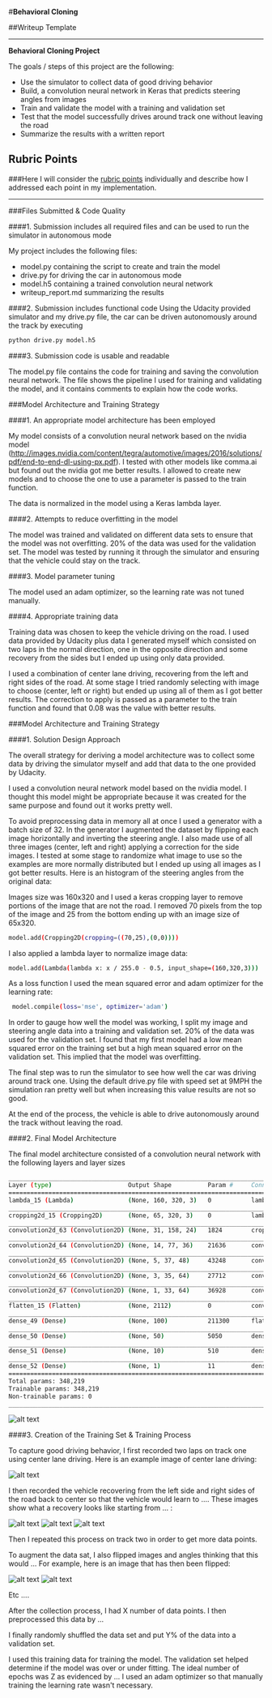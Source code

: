 #**Behavioral Cloning** 

##Writeup Template

---

**Behavioral Cloning Project**

The goals / steps of this project are the following:
* Use the simulator to collect data of good driving behavior
* Build, a convolution neural network in Keras that predicts steering angles from images
* Train and validate the model with a training and validation set
* Test that the model successfully drives around track one without leaving the road
* Summarize the results with a written report


[//]: # (Image References)

[image1]: ./examples/placeholder.png "Model Visualization"
[image2]: ./examples/placeholder.png "Grayscaling"
[image3]: ./examples/placeholder_small.png "Recovery Image"
[image4]: ./examples/placeholder_small.png "Recovery Image"
[image5]: ./examples/placeholder_small.png "Recovery Image"
[image6]: ./examples/placeholder_small.png "Normal Image"
[image7]: ./examples/placeholder_small.png "Flipped Image"

## Rubric Points
###Here I will consider the [rubric points](https://review.udacity.com/#!/rubrics/432/view) individually and describe how I addressed each point in my implementation.  

---
###Files Submitted & Code Quality

####1. Submission includes all required files and can be used to run the simulator in autonomous mode

My project includes the following files:
* model.py containing the script to create and train the model
* drive.py for driving the car in autonomous mode
* model.h5 containing a trained convolution neural network 
* writeup_report.md summarizing the results

####2. Submission includes functional code
Using the Udacity provided simulator and my drive.py file, the car can be driven autonomously around the track by executing 
```sh
python drive.py model.h5
```

####3. Submission code is usable and readable

The model.py file contains the code for training and saving the convolution neural network. The file shows the pipeline I used for training and validating the model, and it contains comments to explain how the code works.

###Model Architecture and Training Strategy

####1. An appropriate model architecture has been employed

My model consists of a convolution neural network based on the nvidia model (http://images.nvidia.com/content/tegra/automotive/images/2016/solutions/pdf/end-to-end-dl-using-px.pdf). I tested with other models like comma.ai but found out the nvidia got me better results. 
I allowed to create new models and to choose the one to use a parameter is passed to the train function.

The data is normalized in the model using a Keras lambda layer.

####2. Attempts to reduce overfitting in the model

The model was trained and validated on different data sets to ensure that the model was not overfitting. 20% of the data was used for the validation set.
The model was tested by running it through the simulator and ensuring that the vehicle could stay on the track.

####3. Model parameter tuning

The model used an adam optimizer, so the learning rate was not tuned manually.

####4. Appropriate training data

Training data was chosen to keep the vehicle driving on the road. I used data provided by Udacity plus data I generated myself which consisted on two laps in the normal direction, one in the opposite direction and some recovery from the sides but I ended up using only data provided.

I used a combination of center lane driving, recovering from the left and right sides of the road. At some stage I tried randomly selecting with image to choose (center, left or right) but ended up using all of them as I got better results. The correction to apply is passed as a parameter to the train function and found that 0.08 was the value with better results.

###Model Architecture and Training Strategy

####1. Solution Design Approach

The overall strategy for deriving a model architecture was to collect some data by driving the simulator myself and add that data to the one provided by Udacity.

I used a convolution neural network model based on the nvidia model. I thought this model might be appropriate because it was created for the same purpose and found out it works pretty well.

To avoid preprocessing data in memory all at once I used a generator with a batch size of 32. In the generator I augmented the dataset by flipping each image horizontally and inverting the steering angle. I also made use of all three images (center, left and right) applying a correction for the side images. I tested at some stage to randomize what image to use so the examples are more normally distributed but I ended up using all images as I got better results.
Here is an histogram of the steering angles from the original data:


Images size was 160x320 and I used a keras cropping layer to remove portions of the image that are not the road. I removed 70 pixels from the top of the image and 25 from the bottom ending up with an image size of 65x320. 
```sh
model.add(Cropping2D(cropping=((70,25),(0,0))))
```

I also applied a lambda layer to normalize image data:
```sh
model.add(Lambda(lambda x: x / 255.0 - 0.5, input_shape=(160,320,3)))
```

As a loss function I used the mean squared error and adam optimizer for the learning rate:
```sh
 model.compile(loss='mse', optimizer='adam')
```

In order to gauge how well the model was working, I split my image and steering angle data into a training and validation set. 20% of the data was used for the validation set. I found that my first model had a low mean squared error on the training set but a high mean squared error on the validation set. This implied that the model was overfitting. 

The final step was to run the simulator to see how well the car was driving around track one. Using the default drive.py file with speed set at 9MPH the simulation ran pretty well but when increasing this value results are not so good.

At the end of the process, the vehicle is able to drive autonomously around the track without leaving the road.

####2. Final Model Architecture

The final model architecture consisted of a convolution neural network with the following layers and layer sizes 

```sh
____________________________________________________________________________________________________
Layer (type)                     Output Shape          Param #     Connected to                     
====================================================================================================
lambda_15 (Lambda)               (None, 160, 320, 3)   0           lambda_input_15[0][0]            
____________________________________________________________________________________________________
cropping2d_15 (Cropping2D)       (None, 65, 320, 3)    0           lambda_15[0][0]                  
____________________________________________________________________________________________________
convolution2d_63 (Convolution2D) (None, 31, 158, 24)   1824        cropping2d_15[0][0]              
____________________________________________________________________________________________________
convolution2d_64 (Convolution2D) (None, 14, 77, 36)    21636       convolution2d_63[0][0]           
____________________________________________________________________________________________________
convolution2d_65 (Convolution2D) (None, 5, 37, 48)     43248       convolution2d_64[0][0]           
____________________________________________________________________________________________________
convolution2d_66 (Convolution2D) (None, 3, 35, 64)     27712       convolution2d_65[0][0]           
____________________________________________________________________________________________________
convolution2d_67 (Convolution2D) (None, 1, 33, 64)     36928       convolution2d_66[0][0]           
____________________________________________________________________________________________________
flatten_15 (Flatten)             (None, 2112)          0           convolution2d_67[0][0]           
____________________________________________________________________________________________________
dense_49 (Dense)                 (None, 100)           211300      flatten_15[0][0]                 
____________________________________________________________________________________________________
dense_50 (Dense)                 (None, 50)            5050        dense_49[0][0]                   
____________________________________________________________________________________________________
dense_51 (Dense)                 (None, 10)            510         dense_50[0][0]                   
____________________________________________________________________________________________________
dense_52 (Dense)                 (None, 1)             11          dense_51[0][0]                   
====================================================================================================
Total params: 348,219
Trainable params: 348,219
Non-trainable params: 0
____________________________________________________________________________________________________
```

![alt text][image1]

####3. Creation of the Training Set & Training Process

To capture good driving behavior, I first recorded two laps on track one using center lane driving. Here is an example image of center lane driving:

![alt text][image2]

I then recorded the vehicle recovering from the left side and right sides of the road back to center so that the vehicle would learn to .... These images show what a recovery looks like starting from ... :

![alt text][image3]
![alt text][image4]
![alt text][image5]

Then I repeated this process on track two in order to get more data points.

To augment the data sat, I also flipped images and angles thinking that this would ... For example, here is an image that has then been flipped:

![alt text][image6]
![alt text][image7]

Etc ....

After the collection process, I had X number of data points. I then preprocessed this data by ...


I finally randomly shuffled the data set and put Y% of the data into a validation set. 

I used this training data for training the model. The validation set helped determine if the model was over or under fitting. The ideal number of epochs was Z as evidenced by ... I used an adam optimizer so that manually training the learning rate wasn't necessary.
